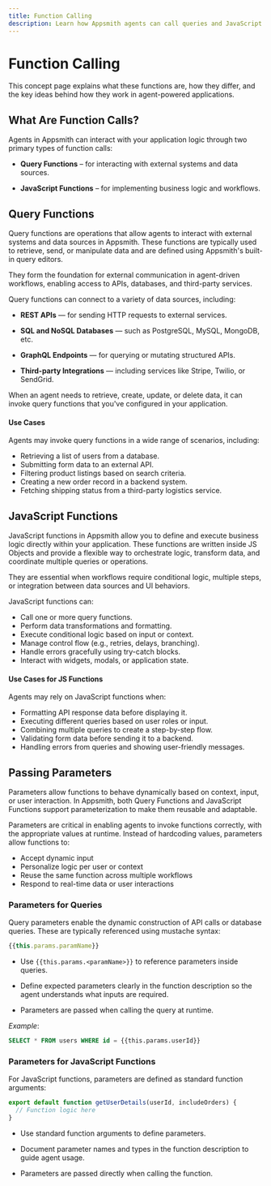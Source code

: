 ```yaml
---
title: Function Calling
description: Learn how Appsmith agents can call queries and JavaScript functions
---
```



# Function Calling

This concept page explains what these functions are, how they differ, and the key ideas behind how they work in agent-powered applications.


## What Are Function Calls?

Agents in Appsmith can interact with your application logic through two primary types of function calls:

- **Query Functions** – for interacting with external systems and data sources.

- **JavaScript Functions** – for implementing business logic and workflows.

## Query Functions

Query functions are operations that allow agents to interact with external systems and data sources in Appsmith. These functions are typically used to retrieve, send, or manipulate data and are defined using Appsmith's built-in query editors.

They form the foundation for external communication in agent-driven workflows, enabling access to APIs, databases, and third-party services.

Query functions can connect to a variety of data sources, including:

- **REST APIs** — for sending HTTP requests to external services.

- **SQL and NoSQL Databases** — such as PostgreSQL, MySQL, MongoDB, etc.

- **GraphQL Endpoints** — for querying or mutating structured APIs.

- **Third-party Integrations** — including services like Stripe, Twilio, or SendGrid.

When an agent needs to retrieve, create, update, or delete data, it can invoke query functions that you've configured in your application.

#### Use Cases

Agents may invoke query functions in a wide range of scenarios, including:

- Retrieving a list of users from a database.
- Submitting form data to an external API.
- Filtering product listings based on search criteria.
- Creating a new order record in a backend system.
-  Fetching shipping status from a third-party logistics service.

## JavaScript Functions

JavaScript functions in Appsmith allow you to define and execute business logic directly within your application. These functions are written inside JS Objects and provide a flexible way to orchestrate logic, transform data, and coordinate multiple queries or operations.

They are essential when workflows require conditional logic, multiple steps, or integration between data sources and UI behaviors.

JavaScript functions can:

- Call one or more query functions.
- Perform data transformations and formatting.
- Execute conditional logic based on input or context.
- Manage control flow (e.g., retries, delays, branching).
- Handle errors gracefully using try-catch blocks.
- Interact with widgets, modals, or application state.


#### Use Cases for JS Functions

Agents may rely on JavaScript functions when:

- Formatting API response data before displaying it.
- Executing different queries based on user roles or input.
- Combining multiple queries to create a step-by-step flow.
- Validating form data before sending it to a backend.
- Handling errors from queries and showing user-friendly messages.

## Passing Parameters

Parameters allow functions to behave dynamically based on context, input, or user interaction. In Appsmith, both Query Functions and JavaScript Functions support parameterization to make them reusable and adaptable.

Parameters are critical in enabling agents to invoke functions correctly, with the appropriate values at runtime. Instead of hardcoding values, parameters allow functions to:

- Accept dynamic input
- Personalize logic per user or context
- Reuse the same function across multiple workflows
- Respond to real-time data or user interactions

### Parameters for Queries

Query parameters enable the dynamic construction of API calls or database queries. These are typically referenced using mustache syntax:


```javascript
{{this.params.paramName}}
```

- Use `{{this.params.<paramName>}}` to reference parameters inside queries.

- Define expected parameters clearly in the function description so the agent understands what inputs are required.

- Parameters are passed when calling the query at runtime.

*Example*:

```sql
SELECT * FROM users WHERE id = {{this.params.userId}}
```

### Parameters for JavaScript Functions

For JavaScript functions, parameters are defined as standard function arguments:

```javascript
export default function getUserDetails(userId, includeOrders) {
  // Function logic here
}
```

- Use standard function arguments to define parameters.

- Document parameter names and types in the function description to guide agent usage.

- Parameters are passed directly when calling the function.
